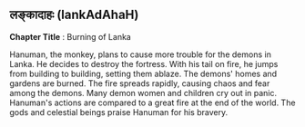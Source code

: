 ## लङ्कादाहः (lankAdAhaH)
**Chapter Title** : Burning of Lanka

Hanuman, the monkey, plans to cause more trouble for the demons in Lanka. He decides to destroy the fortress. With his tail on fire, he jumps from building to building, setting them ablaze. The demons' homes and gardens are burned. The fire spreads rapidly, causing chaos and fear among the demons. Many demon women and children cry out in panic. Hanuman's actions are compared to a great fire at the end of the world. The gods and celestial beings praise Hanuman for his bravery.